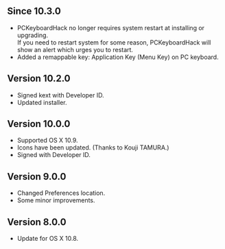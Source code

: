 Since 10.3.0
------------

* PCKeyboardHack no longer requires system restart at installing or upgrading. <br />
  If you need to restart system for some reason, PCKeyboardHack will show an alert which urges you to restart.
* Added a remappable key: Application Key (Menu Key) on PC keyboard.

Version 10.2.0
--------------

* Signed kext with Developer ID.
* Updated installer.

Version 10.0.0
--------------

* Supported OS X 10.9.
* Icons have been updated. (Thanks to Kouji TAMURA.)
* Signed with Developer ID.

Version 9.0.0
-------------

* Changed Preferences location.
* Some minor improvements.

Version 8.0.0
-------------

* Update for OS X 10.8.
